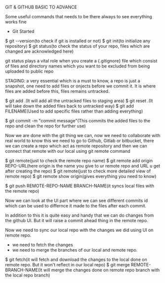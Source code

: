 GIT & GITHUB BASIC TO ADVANCE

Some useful commands that needs to be there always to see everything works fine 

- Git Started

$ git --version(to check if git is installed or not)
$ git init(to initialize any repository)
$ git status(to check the status of your repo, files which are changed are acknowledged here)

git status plays a vital role when you create a {.gitignore} file which consist of files and directory names which you want to be excluded from being uploaded to public repo

STAGING: a very essential which is a must to know, a repo is just a snapshot, one need to add files or onjects before we commit it. It is where files are added before this, files remains untracked.

$ git add .(It will add all the untracked files to staging area)
$ git reset .(It will take down the added files back to untracked way)
$ git add FILENAME(Used to add specific files rather than adding everything)

$ git commit -m "commit message"(This commits the added files to the repo and clean the repo for further use)


Now we are done with the git thing we can, now we need to collaborate with real world to know this we need to go to Github, Gitlab or bitbucket, there we can create a repo which act as remote repository and then we can connect that remote with our local using git remote command

$ git remote(just to check the remote repo name)
$ git remote add origin REPO-URL(here origin is the name you give to ur remote repo and URL u get after creating the repo)
$ git remote(just to check more detailed view of remote repo)
$ git remote show origin(gives everything you need to know)

$ git push REMOTE-REPO-NAME BRANCH-NAME(it syncs local files with the remote repo)

Now we can look at the UI part where we can see different commits id which can be used to differnce it made to the files after each commit. 

In addition to this it is quite easy and handy that we can do changes from the github UI. But it will raise a commit ahead thing in the remote repo.

Now we need to sync our local repo with the changes we did using UI on remote repo.

- we need to fetch the changes
- we need to merge the branches of our local and remote repo.

$ git fetch(it will fetch and download the changes to the local done on remote repo. But it won't reflect in our local repo)
$ git merge REMOTE-BRANCH-NAME(It will merge the changes done on remote repo branch with the local repo branch)